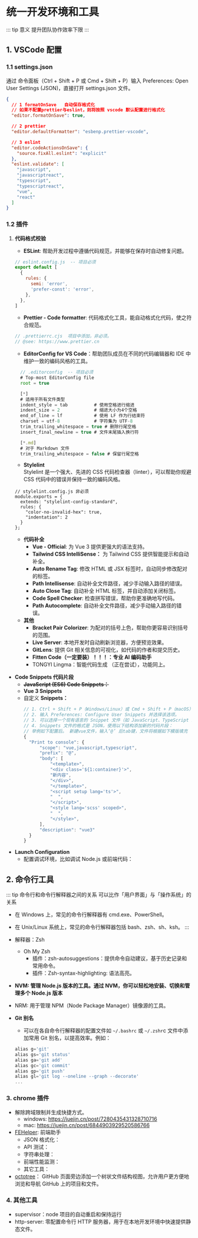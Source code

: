 # 统一开发环境和工具

::: tip 意义
提升团队协作效率下限
:::

## 1. VSCode 配置

### 1.1 settings.json

通过 命令面板（Ctrl + Shift + P 或 Cmd + Shift + P）输入 Preferences: Open User Settings (JSON)，直接打开 settings.json 文件。

```json
{
  // 1 formatOnSave   自动保存格式化
  // 如果不配置prettier与eslint，则将按照 vscode 默认配置进行格式化
  "editor.formatOnSave": true,

  // 2 prettier
  "editor.defaultFormatter": "esbenp.prettier-vscode",

  // 3 eslint
  "editor.codeActionsOnSave": {
    "source.fixAll.eslint": "explicit"
  },
  "eslint.validate": [
    "javascript",
    "javascriptreact",
    "typescript",
    "typescriptreact",
    "vue",
    "react"
  ]
}
```

### 1.2 插件

1. **代码格式校验**

   - **ESLint**: 帮助开发过程中遵循代码规范，并能够在保存时自动修复问题。

   ```jsx
   // eslint.config.js  -- 项目必须
   export default [
     {
       rules: {
         semi: 'error',
         'prefer-const': 'error',
       },
     },
   ]
   ```

   - **Prettier - Code formatter**: 代码格式化工具，能自动格式化代码，使之符合规范。

   ```js
   // .prettierrc.cjs  项目中添加，非必须。
   // @see: https://www.prettier.cn
   ```

   - **EditorConfig for VS Code**：帮助团队成员在不同的代码编辑器和 IDE 中维护一致的编码风格的工具。

   ```jsx
     // .editorconfig  -- 项目必须
     # Top-most EditorConfig file
     root = true

     [*]
     # 适用于所有文件类型
     indent_style = tab          # 使用空格进行缩进
     indent_size = 2             # 缩进大小为4个空格
     end_of_line = lf            # 使用 LF 作为行结束符
     charset = utf-8             # 字符集为 UTF-8
     trim_trailing_whitespace = true # 删除行尾空格
     insert_final_newline = true # 文件末尾插入换行符

     [*.md]
     # 对于 Markdown 文件
     trim_trailing_whitespace = false # 保留行尾空格
   ```

   - **Stylelint**  
     Stylelint 是一个强大、先进的 CSS 代码检查器（linter），可以帮助你规避 CSS 代码中的错误并保持一致的编码风格。

   ```
   // stylelint.config.js 非必须
   module.exports = {
     extends: "stylelint-config-standard",
     rules: {
       "color-no-invalid-hex": true,
       "indentation": 2
     }
   };
   ```

   - **代码补全**
     - **Vue - Official**: 为 Vue 3 提供更强大的语法支持。
     - **Tailwind CSS IntelliSense：** 为 Tailwind CSS 提供智能提示和自动补全。
     - **Auto Rename Tag**: 修改 HTML 或 JSX 标签时，自动同步修改配对的标签。
     - **Path Intellisense**: 自动补全文件路径，减少手动输入路径的错误。
     - **Auto Close Tag**: 自动补全 HTML 标签，并自动添加关闭标签。
     - **Code Spell Checker**: 检查拼写错误，帮助你更准确地写代码。
     - **Path Autocomplete**: 自动补全文件路径，减少手动输入路径的错误。
   - **其他**
     - **Bracket Pair Colorizer**: 为配对的括号上色，帮助你更容易识别括号的范围。
     - **Live Server**: 本地开发时自动刷新浏览器，方便预览效果。
     - **GitLens**: 提供 Git 相关信息的可视化，如代码的作者和提交历史。
     - **Fitten Code（一定要装）！！！：专业 AI 编码助手**
     - TONGYI Lingma：智能代码生成 （正在尝试），功能同上。

- **Code Snippets 代码片段**
  - **~~JavaScript (ES6) Code Snippets：~~**
  - **Vue 3 Snippets**
  - 自定义 **Snippets：**
    ```jsx
    // 1. Ctrl + Shift + P（Windows/Linux）或 Cmd + Shift + P（macOS）打开命令面板。
    // 2. 输入 Preferences: Configure User Snippets 并选择该选项。
    // 3. 可以选择一个现有语言的 Snippet 文件（如 JavaScript、TypeScript 或 Vue）或选择 New Global Snippets file 创建一个全局 Snippet 文件。
    // 4. Snippets 文件的格式是 JSON，使用以下结构添加新的代码片段：
    // 举例如下配置后。 新建vue文件，输入‘@’ 后tab键，文件将根据如下模版填充
    {
      "Print to console": {
          "scope": "vue,javascript,typescript",
          "prefix": "@",
          "body": [
              "<template>",
              "<div class='${1:container}'>",
              "新内容",
              "</div>",
              "</template>",
              "<script setup lang='ts'>",
              "  ",
              "</script>",
              "<style lang='scss' scoped>",
              "  ",
              "</style>",
          ],
          "description": "vue3"
      }
    }
    ```
- **Launch Configuration**
  - 配置调试环境，比如调试 Node.js 或前端代码：

## 2. 命令行工具

::: tip 命令行和命令行解释器之间的关系
可以比作「用户界面」与「操作系统」的关系

- 在 Windows 上，常见的命令行解释器有 cmd.exe、PowerShell。
- 在 Unix/Linux 系统上，常见的命令行解释器包括 bash、zsh、sh、ksh。
  :::

- 解释器：Zsh
  - Oh My Zsh
    - 插件：zsh-autosuggestions：提供命令自动建议，基于历史记录和常用命令。
    - 插件：Zsh-syntax-highlighting: 语法高亮。
- **NVM: 管理 Node.js 版本的工具。通过 NVM，你可以轻松地安装、切换和管理多个 Node.js 版本**
- NRM: 用于管理 NPM（Node Package Manager）镜像源的工具。
- **Git 别名**
  - 可以在各自命令行解释器的配置文件如 `~/.bashrc` 或 `~/.zshr`c 文件中添加常用 Git 别名，以提高效率。例如：
  ```jsx
  alias g='git'
  alias gs='git status'
  alias ga='git add'
  alias gc='git commit'
  alias gp='git push'
  alias gl='git log --oneline --graph --decorate'
  ...
  ```

### 3. chrome 插件

- 解除跨域限制并生成快捷方式。
  - windows: https://juejin.cn/post/7280435431328710716
  - mac: https://juejin.cn/post/6844903929520586766
- [FEHelper](https://github.com/zxlie/FeHelper): 前端助手
  - JSON 格式化：
  - API 测试：
  - 字符串处理：
  - 前端性能监测：
  - 其它工具：
- [octotree](https://www.octotree.io/)： GitHub 页面旁边添加一个树状文件结构视图，允许用户更方便地浏览和导航 GitHub 上的项目和文件。

### 4. 其他工具

- supervisor：node 项目的自动重启和保持运行
- http-server: 零配置命令行 HTTP 服务器，用于在本地开发环境中快速提供静态文件。

